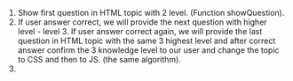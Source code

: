 1. Show first question in HTML topic with 2 level. (Function showQuestion).
2. If user answer correct, we will provide the next question with higher level - level 3. 
   If user answer correct again, we will provide the last question in HTML topic with the same 3 highest level and after correct answer confirm the 3 knowledge level to our user and change the topic to CSS and then to JS. (the same algorithm).
3. 
